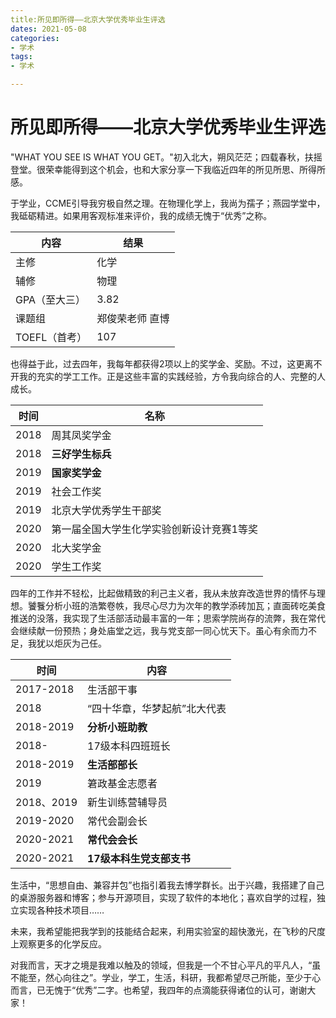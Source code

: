 ```yaml
---
title:所见即所得——北京大学优秀毕业生评选
dates: 2021-05-08
categories:
- 学术
tags:
- 学术

---
```


# 所见即所得——北京大学优秀毕业生评选

"WHAT YOU SEE IS WHAT YOU GET。"初入北大，朔风茫茫；四载春秋，扶摇登堂。很荣幸能得到这个机会，也和大家分享一下我临近四年的所见所思、所得所感。

于学业，CCME引导我穷极自然之理。在物理化学上，我尚为孺子；燕园学堂中，我砥砺精进。如果用客观标准来评价，我的成绩无愧于“优秀”之称。

| 内容          | 结果            |
| ------------- | --------------- |
| 主修          | 化学            |
| 辅修          | 物理            |
| GPA（至大三） | 3.82            |
| 课题组        | 郑俊荣老师 直博 |
| TOEFL（首考） | 107             |

也得益于此，过去四年，我每年都获得2项以上的奖学金、奖励。不过，这更离不开我的充实的学工工作。正是这些丰富的实践经验，方令我向综合的人、完整的人成长。

| 时间 | 名称                                      |
| ---- | ----------------------------------------- |
| 2018 | 周其凤奖学金                              |
| 2018 | **三好学生标兵**                          |
| 2019 | **国家奖学金**                            |
| 2019 | 社会工作奖                                |
| 2019 | 北京大学优秀学生干部奖                    |
| 2020 | 第一届全国大学生化学实验创新设计竞赛1等奖 |
| 2020 | 北大奖学金                                |
| 2020 | 学生工作奖                                |

四年的工作并不轻松，比起做精致的利己主义者，我从未放弃改造世界的情怀与理想。饕餮分析小班的浩繁卷帙，我尽心尽力为次年的教学添砖加瓦；直面砖吃美食推送的没落，我实现了生活部活动最丰富的一年；思索学院尚存的流弊，我在常代会继续献一份预热；身处庙堂之远，我与党支部一同心忧天下。虽心有余而力不足，我犹以炬灰为己任。

| 时间       | 内容                         |
| ---------- | ---------------------------- |
| 2017-2018  | 生活部干事                   |
| 2018       | “四十华章，华梦起航”北大代表 |
| 2018-2019  | **分析小班助教**             |
| 2018-      | 17级本科四班班长             |
| 2018-2019  | **生活部部长**               |
| 2019       | 䇹政基金志愿者               |
| 2018、2019 | 新生训练营辅导员             |
| 2019-2020  | 常代会副会长                 |
| 2020-2021  | **常代会会长**               |
| 2020-2021  | **17级本科生党支部支书**     |

生活中，“思想自由、兼容并包”也指引着我去博学群长。出于兴趣，我搭建了自己的桌游服务器和博客；参与开源项目，实现了软件的本地化；喜欢自学的过程，独立实现各种技术项目……

未来，我希望能把我学到的技能结合起来，利用实验室的超快激光，在飞秒的尺度上观察更多的化学反应。

对我而言，天才之境是我难以触及的领域，但我是一个不甘心平凡的平凡人，“虽不能至，然心向往之”。学业，学工，生活，科研，我都希望尽己所能，至少于心而言，已无愧于“优秀”二字。也希望，我四年的点滴能获得诸位的认可，谢谢大家！





